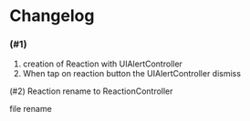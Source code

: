 #  Changelog

### (#1)
1. creation of Reaction with UIAlertController
2. When tap on reaction button the UIAlertController dismiss 

(#2) Reaction rename to ReactionController

file rename
